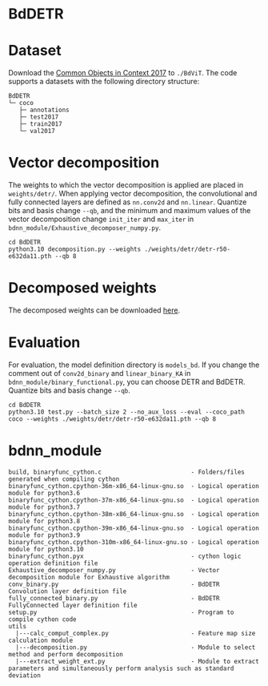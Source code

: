 # BdDETR

# Dataset
Download the [Common Objects in Context 2017](https://cocodataset.org/#download) to `./BdViT`.
The code supports a datasets with the following directory structure:
```
BdDETR
└─ coco
   ├─ annotations
   ├─ test2017
   ├─ train2017
   └─ val2017
```

# Vector decomposition
The weights to which the vector decomposition is applied are placed in `weights/detr/`.
When applying vector decomposition, the convolutional and fully connected layers are defined as `nn.conv2d` and `nn.linear`.
Quantize bits and basis change `--qb`, and the minimum and maximum values ​​of the vector decomposition change `init_iter` and `max_iter` in `bdnn_module/Exhaustive_decomposer_numpy.py`.
```
cd BdDETR
python3.10 decomposition.py --weights ./weights/detr/detr-r50-e632da11.pth --qb 8
```

# Decomposed weights
The decomposed weights can be downloaded [here](https://drive.google.com/file/d/1D2mto8ptMfxzuMQRnPMJbHks9vU3dQLU/view?usp=sharing).

# Evaluation
For evaluation, the model definition directory is `models_bd`.
If you change the comment out of `conv2d_binary` and `linear_binary_KA` in `bdnn_module/binary_functional.py`, you can choose DETR and BdDETR.
Quantize bits and basis change `--qb`.
```
cd BdDETR
python3.10 test.py --batch_size 2 --no_aux_loss --eval --coco_path coco --weights ./weights/detr/detr-r50-e632da11.pth --qb 8
```

# bdnn_module
```
build, binaryfunc_cython.c                         - Folders/files generated when compiling cython
binaryfunc_cython.cpython-36m-x86_64-linux-gnu.so  - Logical operation module for python3.6
binaryfunc_cython.cpython-37m-x86_64-linux-gnu.so  - Logical operation module for python3.7
binaryfunc_cython.cpython-38m-x86_64-linux-gnu.so  - Logical operation module for python3.8
binaryfunc_cython.cpython-39m-x86_64-linux-gnu.so  - Logical operation module for python3.9
binaryfunc_cython.cpython-310m-x86_64-linux-gnu.so - Logical operation module for python3.10
binaryfunc_cython.pyx                              - cython logic operation definition file
Exhaustive_decomposer_numpy.py                     - Vector decomposition module for Exhaustive algorithm
conv_binary.py                                     - BdDETR Convolution layer definition file
fully_connected_binary.py                          - BdDETR FullyConnected layer definition file
setup.py                                           - Program to compile cython code
utils 
  |---calc_comput_complex.py                       - Feature map size calculation module
  |---decomposition.py                             - Module to select method and perform decomposition
  |---extract_weight_ext.py                        - Module to extract parameters and simultaneously perform analysis such as standard deviation
```
